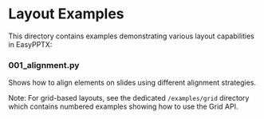 # Layout Examples

This directory contains examples demonstrating various layout capabilities in EasyPPTX:

### 001_alignment.py
Shows how to align elements on slides using different alignment strategies.

Note: For grid-based layouts, see the dedicated `/examples/grid` directory which contains numbered examples showing how to use the Grid API.
